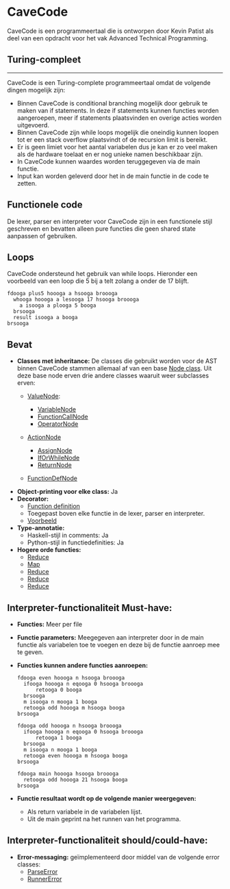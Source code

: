 # CaveCode
CaveCode is een programmeertaal die is ontworpen door Kevin Patist als deel van een opdracht voor het vak Advanced Technical Programming.

## Turing-compleet
------------------------------
CaveCode is een Turing-complete programmeertaal omdat de volgende dingen mogelijk zijn:
- Binnen CaveCode is conditional branching mogelijk door gebruik te maken van if statements.
  In deze if statements kunnen functies worden aangeroepen, meer if statements plaatsvinden en overige acties worden uitgevoerd.
- Binnen CaveCode zijn while loops mogelijk die oneindig kunnen loopen tot er een stack overflow plaatsvindt of de recursion limit is bereikt.
- Er is geen limiet voor het aantal variabelen dus je kan er zo veel maken als de hardware toelaat en er nog unieke namen beschikbaar zijn.
- In CaveCode kunnen waardes worden teruggegeven via de main functie.
- Input kan worden geleverd door het in de main functie in de code te zetten.

## Functionele code
De lexer, parser en interpreter voor CaveCode zijn in een functionele stijl geschreven en bevatten alleen pure functies die geen shared state aanpassen of gebruiken.

## Loops
CaveCode ondersteund het gebruik van while loops. Hieronder een voorbeeld van een loop die 5 bij a telt zolang a onder de 17 blijft.
```
fdooga plus5 hoooga a hsooga broooga
  whooga hoooga a lesooga 17 hsooga broooga
    a isooga a plooga 5 booga
  brsooga
  result isooga a booga
brsooga
```

## Bevat
- **Classes met inheritance:**
  De classes die gebruikt worden voor de AST binnen CaveCode stammen allemaal af van een base [Node class](https://github.com/KevinPatist/CaveCode/blob/main/cave_classes.py#L58). Uit deze base node erven drie andere classes waaruit weer subclasses erven:
  - [ValueNode](https://github.com/KevinPatist/CaveCode/blob/main/cave_classes.py#L71):
    - [VariableNode](https://github.com/KevinPatist/CaveCode/blob/main/cave_classes.py#L84)
    - [FunctionCallNode](https://github.com/KevinPatist/CaveCode/blob/main/cave_classes.py#L98)
    - [OperatorNode](https://github.com/KevinPatist/CaveCode/blob/main/cave_classes.py#L113)

  - [ActionNode](https://github.com/KevinPatist/CaveCode/blob/main/cave_classes.py#L129)
    - [AssignNode](https://github.com/KevinPatist/CaveCode/blob/main/cave_classes.py#L142)
    - [IfOrWhileNode](https://github.com/KevinPatist/CaveCode/blob/main/cave_classes.py#L157)
    - [ReturnNode](https://github.com/KevinPatist/CaveCode/blob/main/cave_classes.py#L173)

  - [FunctionDefNode](https://github.com/KevinPatist/CaveCode/blob/main/cave_classes.py#L187)
- **Object-printing voor elke class:** Ja
- **Decorator:**
  - [Function definition](https://github.com/KevinPatist/CaveCode/blob/main/cave_classes.py#L11)
  - Toegepast boven elke functie in de lexer, parser en interpreter.
  - [Voorbeeld](https://github.com/KevinPatist/CaveCode/blob/main/cave_parser.py#L19)
- **Type-annotatie:**
  - Haskell-stijl in comments: Ja
  - Python-stijl in functiedefinities: Ja
- **Hogere orde functies:**
  - [Reduce](https://github.com/KevinPatist/CaveCode/blob/main/cave_lexer.py#L97)
  - [Map](https://github.com/KevinPatist/CaveCode/blob/main/cave_lexer.py#L108)
  - [Reduce](https://github.com/KevinPatist/CaveCode/blob/main/cave_parser.py#L140)
  - [Reduce](https://github.com/KevinPatist/CaveCode/blob/main/cave_runner.py#L72)
  - [Reduce](https://github.com/KevinPatist/CaveCode/blob/main/cave_runner.py#L116)


## Interpreter-functionaliteit Must-have:
- **Functies:** Meer per file
- **Functie parameters:** Meegegeven aan interpreter door in de main functie als variabelen toe te voegen en deze bij de functie aanroep mee te geven.
- **Functies kunnen andere functies aanroepen:**

  ```
  fdooga even hoooga n hsooga broooga
    ifooga hoooga n eqooga 0 hsooga broooga
        retooga 0 booga
    brsooga
    m isooga n mooga 1 booga
    retooga odd hoooga m hsooga booga
  brsooga

  fdooga odd hoooga n hsooga broooga
    ifooga hoooga n eqooga 0 hsooga broooga
        retooga 1 booga
    brsooga
    m isooga n mooga 1 booga
    retooga even hoooga m hsooga booga
  brsooga

  fdooga main hoooga hsooga broooga
    retooga odd hoooga 21 hsooga booga
  brsooga
  ```
- **Functie resultaat wordt op de volgende manier weergegeven:**
  - Als return variabele in de variabelen lijst.
  - Uit de main geprint na het runnen van het programma.

## Interpreter-functionaliteit should/could-have:
  - **Error-messaging:** geïmplementeerd door middel van de volgende error classes:
    - [ParseError](https://github.com/KevinPatist/CaveCode/blob/main/cave_parser.py#L3)
    - [RunnerError](https://github.com/KevinPatist/CaveCode/blob/main/cave_runner.py#L6)
